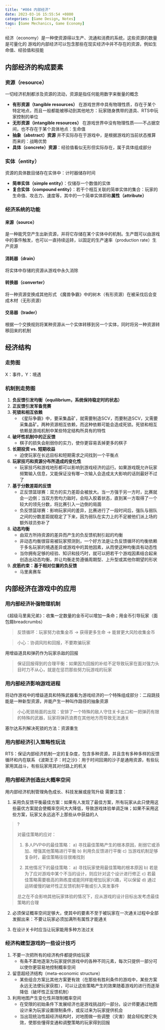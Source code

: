 ```yaml
---
title: "#004 内部经济"
date: 2023-03-16 15:55:54 +0800
categories: [Game Design, Notes]
tags: [Game Mechanics, Game Economy]
---
```


经济（economy）是一种使资源得以生产、流通和消费的系统，这些资源的数量是可量化的
游戏的内部经济可以包含那些在现实经济中并不存在的资源，例如生命值、经验值和技能

## 内部经济的构成要素
### 资源（resource）
一切经济机制都涉及资源的流动，资源是指任何能用数字来衡量的概念

- **有形资源（tangible resources）** 在游戏世界中具有物理性质，存在于某个特定地点，而且一般都能被移动到其他地方：玩家随身携带的道具、RTS中玩家控制的单位
- **无形资源（intangible resources）** 在游戏世界中没有物理性质——不占据空间，也不存在于某个具体地点：生命值
- **抽象（abstract）资源** 并不实际存在于游戏中，是根据游戏的当前状态推算而来的：战略优势
- **具体（concrete）资源**：经验值看似无形但实际存在，属于具体组成部分

### 实体（entity）
资源的具体数目储存在实体中：计时器储存时间

- **简单实体（simple entity）**：仅储存一个数值的实体
- **复合实体（compound entity）**：若干个相互关联的简单实体的集合：玩家的生命值、攻击力、速度等，其中的一个简单实体即称**属性（attribute）**

### 经济系统的功能
#### 来源（source）
是一种能凭空产生出新资源，并将它存储在某个实体中的机制。生产既可以由游戏中的事件触发，也可以一直持续运转，以固定的生产速率（production rate）生产资源
#### 消耗器（drain）
将实体中存储的资源从游戏中永久消除
#### 转换器（converter）
将一种资源变换成其他形式
《魔兽争霸》中的树木（有形资源）在被采伐后会变成木材（无形资源）
#### 交易器（trader）
根据一个交换规则将某种资源从一个实体转移到另一个实体，同时将另一种资源转移回来的机制

## 经济结构
### 走势图
X：事件，Y：境遇
### 机制到走势图
1. **负反馈引发均衡（equilibrium，系统保持稳定时的状态）**
2. **正反馈引发军备竞赛**
3. **死锁和相互依赖**
    - 《星际争霸》中，要采集晶矿，就需要制造SCV，而要制造SCV，又需要采集晶矿。两种资源相互依赖，而这种依赖可能会造成死锁。死锁和相互依赖是游戏机制中某些特定结构所具有的特性
4. **破坏性机制中的正反馈**
    - 棋子的损失会削弱你的实力，使你更容易丢掉更多的棋子
5. **长期投资 vs. 短期收益**
    - 迫使玩家在长远目标和短期需求之间找到一个平衡点
6. **玩家技巧和资源分布所造成的变化性**
    - 玩家技巧和游戏地形都可以影响到游戏经济的运行。如果游戏既允许玩家频繁输入信息，又能保证没有哪一次输入会造成太大影响的话则最好不过了
7. **基于分数差距的反馈**
    - 正反馈篮球赛：双方的实力差距会被放大。当一方强于另一方时，比赛就会一边倒；当双方势均力敌时，会陷入胶着状态，直到某一方取得了一个较大的领先分数，将比赛引入一边倒的局面
    - 负反馈篮球赛：影响玩家间的差异，比赛进行了一段时间后，强队与弱队之间的分数差距就稳定了下来，因为弱队在实力上的不足被他们派上场的额外球员弥补了
8. **动态均衡**
    - 由双方所持资源的差异而产生的负反馈机制引起的均衡
    - 非动态均衡很容易被玩家预测到，一个好方法是让负反馈循环的均衡依赖于多名玩家的境遇差异或游戏中的其他因素，从而使这种均衡具有动态性
    - 当你拥有足够的经验、知识和技巧时，就可以把若干个游戏因素结合起来创造出动态均衡，并让均衡走势遵循周期型、上升型或其他你期望的形状
9. **皮筋约束：基于相对位置的负反馈**
    - 马里奥赛车

## 内部经济在游戏中的应用
### 用内部经济补强物理机制
《超级马里奥兄弟》：收集一定数量的金币可以增加一条命；用金币引导玩家（面包屑breadcrumbs）
> 反馈循环：玩家努力收集金币 -> 获得更多生命 -> 能冒更大风险收集金币

> 小心：协调风险和回报，不要欺骗玩家

用增益道具和弹药作为玩家杀敌的回报

> 保证回报得到的合理平衡：如果因为回报的补给不足导致玩家在面对强力头目时力不从心，就是在惩罚那些努力玩游戏的玩家

### 用内部经济影响游戏进程
将动作游戏中的增益道具和特殊武器看为游戏经济的一个特殊组成部分：二段跳技能是一种新型资源，并能产生一种叫作路径的抽象资源

> 小心死锁局面的出现：安排了一个特殊的敌人守住关卡出口和一把弹药有限的特殊的武器，玩家将弹药浪费在其他地方而导致无法通关

塞尔达系列解决死锁的方法：资源重生

### 用内部经济引入策略性玩法
RTS：保证内部经济机制一定的复杂度，包含多种资源，并且含有多种多样的反馈循环和内在联系
《波斯王子：时之沙》：用于时间回溯的沙子是通用资源，有些玩家用其战斗，有些玩家用其对付路上的机关

### 用内部经济创造出大概率空间
用内部经济机制管理角色成长、科技发展或座驾升级
需要注意：
1. 采用负反馈平衡最佳方案：如果有人发现了最佳方案，所有玩家从此只使用这些最优方案就会使概率空间大大降低，导致游戏体验单调乏味；如果不采用这些方案，玩家又永远追不上那些从中获益的人

> ?
>
> 对最佳策略的应对：
> 1. 多人PVP中的最佳策略：
> a) 寻找最佳策略产生的根本原因，削弱它或添加、增强其他策略进行平衡
> b) 利用负反馈进行平衡
> c) 当游戏机制足够复杂时，最佳策略往往很难找到
>
> 2. 其他情况下的最佳策略：
> a) 寻找玩家使用最佳策略的根本原因
> b) 若是为了应对游戏中某个不当的设计，则应针对这个设计进行修正
> c) 若最佳策略需要极高的熟练度或能同样能增加玩家兴趣，可以保留
> d) 通过运转缓慢的破坏性正反馈机制平衡或引入突发事件
>
> 总之在不会影响其他玩家体验的情况下，应从游戏的设计目标出发考虑最佳策略的合理

2. 必须保证概率空间足够大，使其中的要素不至于被玩家在一次通关过程中全部发掘出来：不要让玩家必须加满所有属性才能通关

3. 在设计关卡时应当让玩家能用多种方法过关

### 经济构建型游戏的一些设计技巧
1. 不要一次把所有的经济构件都提供给玩家
    - 有条不紊地逐渐为玩家提供游戏中的各种不同元素，每次只提供一部分可以使你更容易地控制概率空间
2. 留意超经济结构（meta-economic structure）
    - 某些组合方案比其他方案更有效（在那些有胜利条件的游戏中，某些方案永远无法使玩家获胜），可以让这些策略产生的效果随着游戏的进行而逐渐降低（破坏性正反馈机制）
3. 利用地图产生变化性并限制概率空间
    - 在受限的初始条件下发展经济也是游戏挑战的一部分。设计师要通过地图设计来为玩家设置限制条件，或反过来为玩家提供机会
    - 当出现统治性超经济结构时，对地图做一些调整（灾害）就会轻松使它失效，使那些懂得变通和调整策略的玩家得到回报
